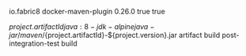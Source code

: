 io.fabric8 docker-maven-plugin 0.26.0 true true


${project.artifactId} java:8-jdk-alpine java -jar 
/maven/${project.artifactId}-${project.version}.jar 
artifact build post-integration-test build